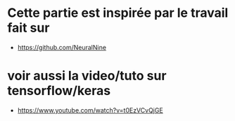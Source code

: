 # Cette partie est inspirée par le travail fait sur

- https://github.com/NeuralNine

# voir aussi la video/tuto sur tensorflow/keras

- https://www.youtube.com/watch?v=t0EzVCvQjGE



